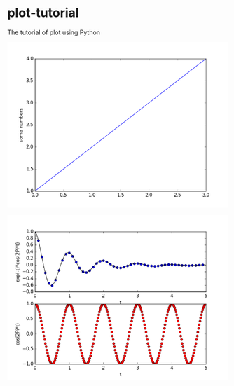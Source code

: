 # plot-tutorial
The tutorial of plot using Python

![image](https://github.com/Mooooony/plot-tutorial/blob/master/pictures/some-numbers.png)

![description?](https://github.com/Mooooony/plot-tutorial/blob/master/pictures/multi-figures.png)

